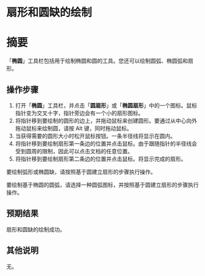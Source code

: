 # 扇形和圆缺的绘制

# 摘要

「**椭圆**」工具栏包括用于绘制椭圆和圆的工具。您还可以绘制圆弧、椭圆弧和扇形。

## 操作步骤

1. 打开「**椭圆**」工具栏，并点击「**圆扇形**」或「**椭圆扇形**」中的一个图标。鼠标指针变为交叉十字，指针旁边会有一个小的扇形图标。
2. 将指针移到要绘制的圆形的边上，并拖动鼠标来创建圆形。要通过从中心向外拖动鼠标来绘制圆，请按 Alt 键，同时拖动鼠标。
3. 当获得需要的圆形大小时松开鼠标按钮。一条半径线将显示在圆内。
4. 将指针移到要绘制扇形第一条边的位置并点击鼠标。由于跟随指针的半径线会受到圆周的限制，因此可以点击文档的任意位置。
5. 将指针移到要绘制扇形第二条边的位置并点击鼠标。将显示完成的扇形。

要绘制弧形或椭圆缺，请按照基于圆建立扇形的步骤执行操作。

要绘制基于椭圆的圆弧，请选择一种圆弧图标，并按照基于圆建立扇形的步骤执行操作。

## 预期结果

扇形和圆缺的绘制成功。

## 其他说明

无。
